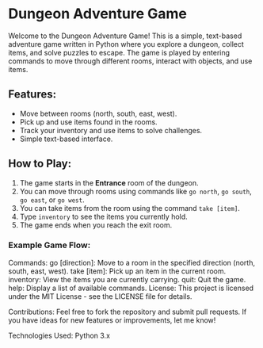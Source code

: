 # Dungeon Adventure Game

Welcome to the Dungeon Adventure Game! This is a simple, text-based adventure game written in Python where you explore a dungeon, collect items, and solve puzzles to escape. The game is played by entering commands to move through different rooms, interact with objects, and use items.

## Features:
- Move between rooms (north, south, east, west).
- Pick up and use items found in the rooms.
- Track your inventory and use items to solve challenges.
- Simple text-based interface.

## How to Play:
1. The game starts in the **Entrance** room of the dungeon.
2. You can move through rooms using commands like `go north`, `go south`, `go east`, or `go west`.
3. You can take items from the room using the command `take [item]`.
4. Type `inventory` to see the items you currently hold. 
5. The game ends when you reach the exit room.   

### Example Game Flow:  
   
 




Commands:
go [direction]: Move to a room in the specified direction (north, south, east, west).
take [item]: Pick up an item in the current room.
inventory: View the items you are currently carrying.
quit: Quit the game.
help: Display a list of available commands.
License:
This project is licensed under the MIT License - see the LICENSE file for details.

Contributions:
Feel free to fork the repository and submit pull requests. If you have ideas for new features or improvements, let me know!

Technologies Used:
Python 3.x
